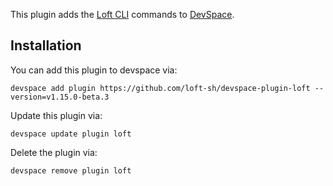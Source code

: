 This plugin adds the [Loft CLI](https://github.com/loft-sh/loft) commands to [DevSpace](https://devspace.sh/). 

## Installation

You can add this plugin to devspace via:
```
devspace add plugin https://github.com/loft-sh/devspace-plugin-loft --version=v1.15.0-beta.3
```

Update this plugin via:
```
devspace update plugin loft
```

Delete the plugin via:
```
devspace remove plugin loft
```
